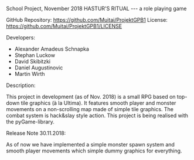 School Project, November 2018
 HASTUR'S RITUAL --- a role playing game
 
 GitHub Repository:  https://github.com/Muitai/ProjektGPB1
           License:  https://github.com/Muitai/ProjektGPB1/LICENSE

Developers:
 
 - Alexander Amadeus Schnapka
 - Stephan Luckow
 - David Skibitzki
 - Daniel Augustinovic
 - Martin Wirth

Description:

  This project in development (as of Nov. 2018) is a small RPG based on top-down tile graphics (à la Ultima). It features smooth player 
  and monster movements on a non-scrolling map made of simple tile graphics. The combat system is hack&slay style action. This project is 
  being realised with the pyGame-library.
  
Release Note 30.11.2018:

  As of now we have implemented a simple monster spawn system and smooth player movements which simple dummy graphics for everything.

